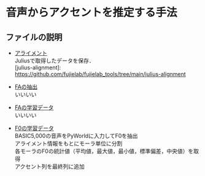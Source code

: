 # 音声からアクセントを推定する手法
## ファイルの説明
* [アライメント](./align_result_5000)<br>
Juliusで取得したデータを保存．<br>
[julius-alignment]: https://github.com/fujielab/fujielab_tools/tree/main/julius-alignment<br>

* [FAの抽出](./align_result_5000)<br>
いいいい
* [FAの学習データ](./align_result_5000)<br>
いいいい
* [F0の学習データ](./f0_stac_sample2.py)<br>
BASIC5,000の音声をPyWorldに入力してF0を抽出<br>
アライメント情報をもとにモーラ単位に分割<br>
各モーラのF0の統計値（平均値，最大値，最小値，標準偏差，中央値）を取得<br>
アクセント列を最終列に追加<br>
